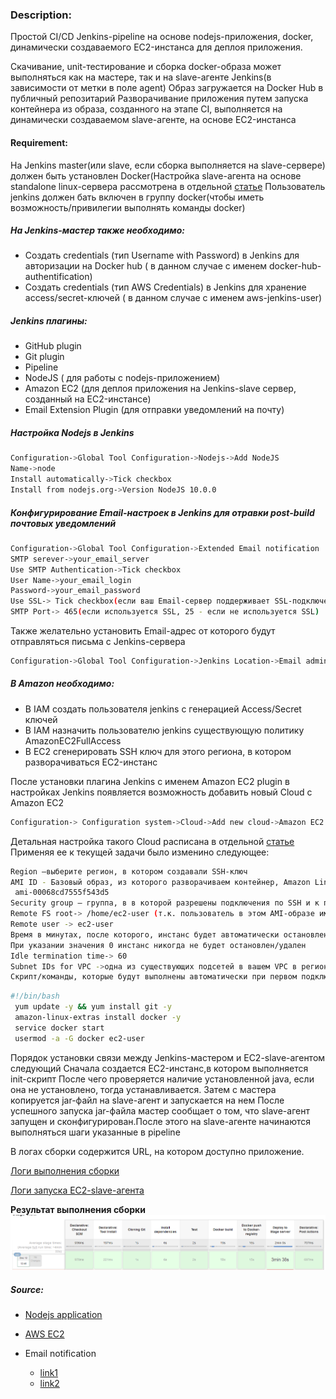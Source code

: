 ### Description:
Простой CI/CD Jenkins-pipeline на основе nodejs-приложения, docker, динамически создаваемого EC2-инстанса для деплоя приложения.

Скачивание, unit-тестирование  и сборка docker-образа может выполняться как на мастере, так и на slave-агенте Jenkins(в зависимости от метки в поле agent)
Образ загружается на Docker Hub в публичный репозитарий
Разворачивание приложения путем  запуска контейнера из образа, созданного на этапе CI, выполняется на динамически создаваемом slave-агенте, на основе EC2-инстанса

#### Requirement:
На Jenkins master(или slave, если сборка выполняется на slave-сервере) должен быть установлен Docker(Настройка slave-агента на основе standalone linux-сервера рассмотрена в отдельной [статье](https://kamaok.org.ua/?p=2929)
Пользователь jenkins должен бать включен в группу docker(чтобы иметь возможность/привилегии выполнять команды docker)


##### На Jenkins-мастер также необходимо:
  - Создать credentials (тип Username with Password) в Jenkins для авторизации на Docker hub ( в данном случае с именем docker-hub-authentification)
  - Создать credentials (тип AWS Credentials) в Jenkins для хранение access/secret-ключей ( в данном случае с именем aws-jenkins-user)

##### Jenkins плагины:
- GitHub plugin
- Git  plugin
- Pipeline
- NodeJS ( для работы с nodejs-приложением)
- Amazon EC2 (для деплоя приложения на Jenkins-slave сервер, созданный на EC2-инстансе)
- Email Extension Plugin (для отправки уведомлений на почту)

##### Настройка Nodejs в Jenkins
```bash
Configuration->Global Tool Configuration->Nodejs->Add NodeJS
Name->node
Install automatically->Tick checkbox
Install from nodejs.org->Version NodeJS 10.0.0
```
##### Конфигурирование Email-настроек в Jenkins для отравки post-build почтовых уведомлений
```bash
Configuration->Global Tool Configuration->Extended Email notification
SMTP serever->your_email_server
Use SMTP Authentication->Tick checkbox
User Name->your_email_login
Password->your_email_password
Use SSL-> Tick checkbox(если ваш Email-сервер поддерживает SSL-подключения)
SMTP Port-> 465(если используется SSL, 25 - если не используется SSL)
```
Также желательно установить Email-адрес от которого будут отправляться письма c Jenkins-сервера
```bash
Configuration->Global Tool Configuration->Jenkins Location->Email administrator-> jenkins@jenkins<your_domain> 
```

##### В Amazon необходимо:
- В IAM создать пользователя jenkins  с генерацией Access/Secret ключей
- В IAM назначить пользователю jenkins существующую политику AmazonEC2FullAccess
- В EC2 сгенерировать SSH ключ для этого региона, в котором разворачиваться EC2-инстанс


После установки плагина Jenkins с именем Amazon EC2 plugin в настройках Jenkins появляется возможность добавить новый Cloud c Amazon EC2
```bash
Configuration-> Configuration system->Cloud->Add new cloud->Amazon EC2
```

Детальная настройка такого Cloud расписана в отдельной [статье](https://kamaok.org.ua/?p=3022)
Применяя ее к текущей задачи было изменино следующее:
```bash
Region –выберите регион, в котором создавали SSH-ключ
AMI ID - Базовый образ, из которого разворачиваем контейнер, Amazon Linux 2
 ami-00068cd7555f543d5  
Security group – группа, в в которой разрешены подключения по SSH и к порту, на котором слушает входящие запросы приложение(в данном случае 3000 порт)
Remote FS root-> /home/ec2-user (т.к. пользователь в этом AMI-образе имеет имя ec2-user)
Remote user -> ec2-user
Время в минутах, после которого, инстанс будет автоматически остановлен и удален.
При указании значения 0 инстанс никогда не будет остановлен/удален
Idle termination time-> 60
Subnet IDs for VPC ->одна из существующих подсетей в вашем VPC в регионе, где создавался SSH-ключ
Скрипт/команды, которые будут выполнены автоматически при первом подключении slave-агента к мастеру Jenkins(они выполняются только один раз)
```
```bash
#!/bin/bash
 yum update -y && yum install git -y
 amazon-linux-extras install docker -y
 service docker start
 usermod -a -G docker ec2-user
```

Порядок установки связи между Jenkins-мастером и EC2-slave-агентом следующий
Сначала создается  EC2-инстанс,в котором выполняется init-скрипт
После чего проверяется наличие установленной java, если она не установлено, тогда устанавливается. Затем с мастера копируется jar-файл на slave-агент и запускается на нем
После успешного запуска jar-файла мастер сообщает о том, что slave-агент запущен и сконфигурирован.После этого  на slave-агенте начинаются выполняться шаги  указанные в pipeline

В логах сборки содержится URL, на котором доступно приложение.


[Логи выполнения сборки](https://raw.githubusercontent.com/kamaok/cicd-test/master/screens/jenkins-build-log.png)

[Логи запуска EC2-slave-агента](https://raw.githubusercontent.com/kamaok/cicd-test/master/screens/jenkins-ec2-slave-log.png)

**Результат выполнения сборки**
![Результат выполнения сборки](https://raw.githubusercontent.com/kamaok/cicd-test/master/screens/jenkins-build-pipeline.png)

##### Source:

 - [Nodejs application](https://github.com/prmichaelsen/cicd-test/blob/master/README.md)

 - [AWS EC2](https://kamaok.org.ua/?p=3022)

 - Email notification
     - [link1](https://medium.com/@gustavo.guss/jenkins-sending-email-on-post-build-938b236545d2)
     - [link2](https://jenkins.io/doc/pipeline/steps/email-ext/)
